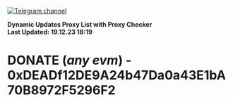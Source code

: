 [![Telegram channel](https://img.shields.io/endpoint?url=https://runkit.io/damiankrawczyk/telegram-badge/branches/master?url=https://t.me/n4z4v0d)](https://t.me/n4z4v0d) 

**Dynamic Updates Proxy List with Proxy Checker**  
**Last Updated: 19.12.23 18:19**

# DONATE (_any evm_) - 0xDEADf12DE9A24b47Da0a43E1bA70B8972F5296F2
